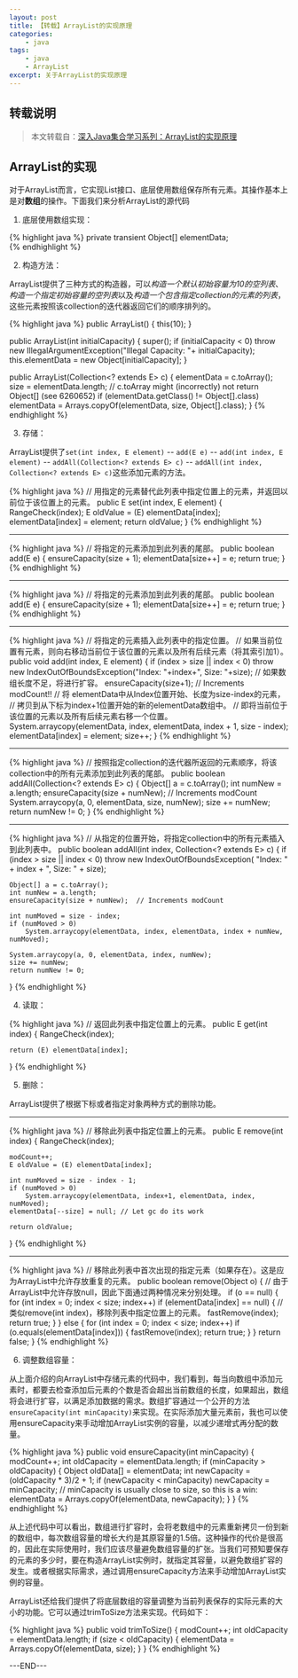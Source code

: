 ```yaml
---
layout: post
title: 【转载】ArrayList的实现原理
categories:
    - java
tags:
    - java
    - ArrayList
excerpt: 关于ArrayList的实现原理
---
```


## 转载说明

>本文转载自：[深入Java集合学习系列：ArrayList的实现原理](http://zhangshixi.iteye.com/blog/674856)

## ArrayList的实现

对于ArrayList而言，它实现List接口、底层使用数组保存所有元素。其操作基本上是对**数组**的操作。下面我们来分析ArrayList的源代码

1. 底层使用数组实现：

{% highlight java %}
private transient Object[] elementData;  
{% endhighlight %}

2. 构造方法： 

ArrayList提供了三种方式的构造器，可以*构造一个默认初始容量为10的空列表*、*构造一个指定初始容量的空列表*以及*构造一个包含指定collection的元素的列表*，这些元素按照该collection的迭代器返回它们的顺序排列的。

{% highlight java %}
public ArrayList() {
    this(10);
}

public ArrayList(int initialCapacity) {
    super();
    if (initialCapacity < 0)
        throw new IllegalArgumentException("Illegal Capacity: "+ initialCapacity);
    this.elementData = new Object[initialCapacity];
}

public ArrayList(Collection<? extends E> c) {
    elementData = c.toArray();
    size = elementData.length;
    // c.toArray might (incorrectly) not return Object[] (see 6260652)
    if (elementData.getClass() != Object[].class)
        elementData = Arrays.copyOf(elementData, size, Object[].class);
}
{% endhighlight %}

3. 存储： 
 
ArrayList提供了`set(int index, E element)` -- `add(E e)` -- `add(int index, E element)` -- `addAll(Collection<? extends E> c)` -- `addAll(int index, Collection<? extends E> c)`这些添加元素的方法。

{% highlight java %}
// 用指定的元素替代此列表中指定位置上的元素，并返回以前位于该位置上的元素。
public E set(int index, E element) {
    RangeCheck(index);
    E oldValue = (E) elementData[index];
    elementData[index] = element;
    return oldValue;
} 
{% endhighlight %}

-----------------------------------
{% highlight java %}
// 将指定的元素添加到此列表的尾部。
public boolean add(E e) {
    ensureCapacity(size + 1); 
    elementData[size++] = e;
    return true;
}
{% endhighlight %}

-----------------------------------
{% highlight java %}
// 将指定的元素添加到此列表的尾部。
public boolean add(E e) {
    ensureCapacity(size + 1); 
    elementData[size++] = e;
    return true;
}
{% endhighlight %}

-----------------------------------
{% highlight java %}
// 将指定的元素插入此列表中的指定位置。
// 如果当前位置有元素，则向右移动当前位于该位置的元素以及所有后续元素（将其索引加1）。
public void add(int index, E element) {
    if (index > size || index < 0)
        throw new IndexOutOfBoundsException("Index: "+index+", Size: "+size);
    // 如果数组长度不足，将进行扩容。
    ensureCapacity(size+1);  // Increments modCount!!
    // 将 elementData中从Index位置开始、长度为size-index的元素，
    // 拷贝到从下标为index+1位置开始的新的elementData数组中。
    // 即将当前位于该位置的元素以及所有后续元素右移一个位置。
    System.arraycopy(elementData, index, elementData, index + 1, size - index);
    elementData[index] = element;
    size++;
}
{% endhighlight %}

-----------------------------------
{% highlight java %}
// 按照指定collection的迭代器所返回的元素顺序，将该collection中的所有元素添加到此列表的尾部。
public boolean addAll(Collection<? extends E> c) {
    Object[] a = c.toArray();
    int numNew = a.length;
    ensureCapacity(size + numNew);  // Increments modCount
    System.arraycopy(a, 0, elementData, size, numNew);
    size += numNew;
    return numNew != 0;
}
{% endhighlight %}

-----------------------------------
{% highlight java %}
// 从指定的位置开始，将指定collection中的所有元素插入到此列表中。
public boolean addAll(int index, Collection<? extends E> c) {
    if (index > size || index < 0)
        throw new IndexOutOfBoundsException(
            "Index: " + index + ", Size: " + size);

    Object[] a = c.toArray();
    int numNew = a.length;
    ensureCapacity(size + numNew);  // Increments modCount

    int numMoved = size - index;
    if (numMoved > 0)
        System.arraycopy(elementData, index, elementData, index + numNew, numMoved);

    System.arraycopy(a, 0, elementData, index, numNew);
    size += numNew;
    return numNew != 0;
}
{% endhighlight %}

4. 读取：

{% highlight java %}
// 返回此列表中指定位置上的元素。
public E get(int index) {
    RangeCheck(index);

    return (E) elementData[index];
}
{% endhighlight %}

5. 删除：

ArrayList提供了根据下标或者指定对象两种方式的删除功能。

-----------------------------------
{% highlight java %}
// 移除此列表中指定位置上的元素。
public E remove(int index) {
    RangeCheck(index);

    modCount++;
    E oldValue = (E) elementData[index];

    int numMoved = size - index - 1;
    if (numMoved > 0)
        System.arraycopy(elementData, index+1, elementData, index, numMoved);
    elementData[--size] = null; // Let gc do its work

    return oldValue;
}
{% endhighlight %}

-----------------------------------
{% highlight java %}
// 移除此列表中首次出现的指定元素（如果存在）。这是应为ArrayList中允许存放重复的元素。
public boolean remove(Object o) {
    // 由于ArrayList中允许存放null，因此下面通过两种情况来分别处理。
    if (o == null) {
        for (int index = 0; index < size; index++)
            if (elementData[index] == null) {
                // 类似remove(int index)，移除列表中指定位置上的元素。
                fastRemove(index);
                return true;
            }
    } else {
    	for (int index = 0; index < size; index++)
        	if (o.equals(elementData[index])) {
            	fastRemove(index);
            	return true;
        	}
    	}
    	return false;
}
{% endhighlight %}

6. 调整数组容量： 

从上面介绍的向ArrayList中存储元素的代码中，我们看到，每当向数组中添加元素时，都要去检查添加后元素的个数是否会超出当前数组的长度，如果超出，数组将会进行扩容，以满足添加数据的需求。数组扩容通过一个公开的方法`ensureCapacity(int minCapacity)`来实现。在实际添加大量元素前，我也可以使用ensureCapacity来手动增加ArrayList实例的容量，以减少递增式再分配的数量。

{% highlight java %}
public void ensureCapacity(int minCapacity) {
    modCount++;
    int oldCapacity = elementData.length;
    if (minCapacity > oldCapacity) {
        Object oldData[] = elementData;
        int newCapacity = (oldCapacity * 3)/2 + 1;
            if (newCapacity < minCapacity)
                newCapacity = minCapacity;
      // minCapacity is usually close to size, so this is a win:
      elementData = Arrays.copyOf(elementData, newCapacity);
    }
}
{% endhighlight %}

从上述代码中可以看出，数组进行扩容时，会将老数组中的元素重新拷贝一份到新的数组中，每次数组容量的增长大约是其原容量的1.5倍。这种操作的代价是很高的，因此在实际使用时，我们应该尽量避免数组容量的扩张。当我们可预知要保存的元素的多少时，要在构造ArrayList实例时，就指定其容量，以避免数组扩容的发生。或者根据实际需求，通过调用ensureCapacity方法来手动增加ArrayList实例的容量。

ArrayList还给我们提供了将底层数组的容量调整为当前列表保存的实际元素的大小的功能。它可以通过trimToSize方法来实现。代码如下：

{% highlight java %}
public void trimToSize() {
    modCount++;
    int oldCapacity = elementData.length;
    if (size < oldCapacity) {
        elementData = Arrays.copyOf(elementData, size);
    }
}
{% endhighlight %}

---END---